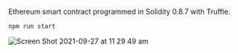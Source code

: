 Ethereum smart contract programmed in Solidity 0.8.7 with Truffle. 

```
npm run start
```

![Screen Shot 2021-09-27 at 11 29 49 am](https://user-images.githubusercontent.com/50122869/134834303-28893edc-db1e-4770-8819-c95522459588.png)
